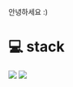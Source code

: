 
안녕하세요 :)

# 💻 stack

![](https://img.shields.io/badge/Javascript-F7DF1E?style=flat-square&logo=JavaScript&logoColor=black)
![](https://img.shields.io/badge/SpringBoot-6DB33F?style=flat-square&logo=SpringBoot&logoColor=black)
